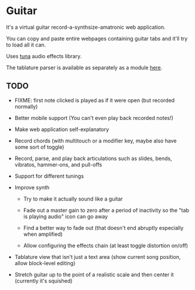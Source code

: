 
Guitar
======

It's a virtual guitar record-a-synthsize-amatronic web application.

You can copy and paste entire webpages containing guitar tabs and it'll try to load all it can.

Uses [tuna][] audio effects library.

The tablature parser is available as separately as a module [here][tablature-parser].


## TODO

* FIXME: first note clicked is played as if it were open
  (but recorded normally)

* Better mobile support
  (You can't even play back recorded notes!)

* Make web application self-explanatory

* Record chords
  (with multitouch or a modifier key, maybe also have some sort of toggle)

* Record, parse, and play back articulations
  such as slides, bends, vibratos, hammer-ons, and pull-offs

* Support for different tunings

* Improve synth

    - Try to make it actually sound like a guitar
    
    - Fade out a master gain to zero after a period of inactivity
      so the "tab is playing audio" icon can go away

    - Find a better way to fade out
      (that doesn't end abruptly especially when amplified)

    - Allow configuring the effects chain
      (at least toggle distortion on/off)

* Tablature view that isn't just a text area
  (show current song position, allow block-level editing)

* Stretch guitar up to the point of a realistic scale
  and then center it
  (currently it's squished)


[tuna]: https://github.com/Dinahmoe/tuna
[tablature-parser]: https://github.com/1j01/tablature-parser
